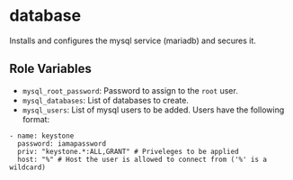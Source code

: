 database
=========

Installs and configures the mysql service (mariadb) and secures it.

Role Variables
--------------

* ```mysql_root_password```: Password to assign to the `root` user.
* ```mysql_databases```: List of databases to create.
* ```mysql_users```: List of mysql users to be added.  Users have the following format:
```
- name: keystone
  password: iamapassword
  priv: "keystone.*:ALL,GRANT" # Priveleges to be applied
  host: "%" # Host the user is allowed to connect from ('%' is a wildcard)
```
